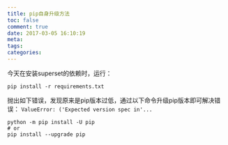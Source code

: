 ```yaml
---
title: pip自身升级方法
toc: false
comment: true
date: 2017-03-05 16:10:19
meta:
tags:
categories:
---
```


今天在安装superset的依赖时，运行：
```
pip install -r requirements.txt
```
抛出如下错误，发现原来是pip版本过低，通过以下命令升级pip版本即可解决错误：
`ValueError: ('Expected version spec in'...`

```
python -m pip install -U pip
# or 
pip install --upgrade pip
```